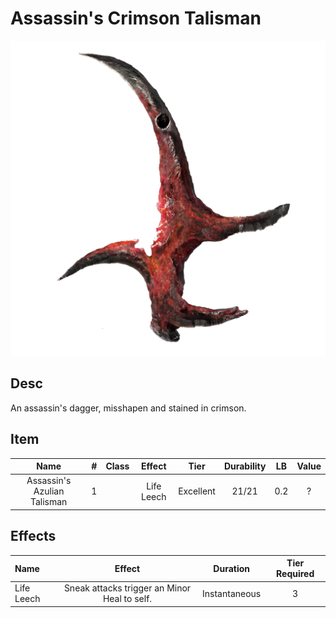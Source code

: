 # Assassin's Crimson Talisman

![Copyrighted Image](Assassin'sCrimsonTalisman.png)

## Desc

An assassin's dagger, misshapen and stained in crimson.

## Item

| Name | # | Class | Effect | Tier | Durability | LB | Value |
| :--: | :-: | :---: | :----: | :--: | :--------: | :-: | :---: |
| Assassin's Azulian Talisman | 1 |  | Life Leech | Excellent | 21/21 | 0.2 | ? |

## Effects

| Name | Effect | Duration | Tier Required |
| :--- | :----: | :------: | :-----------: |
| Life Leech | Sneak attacks trigger an Minor Heal to self. | Instantaneous | 3 |
